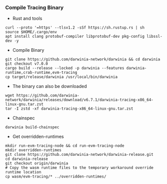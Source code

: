 ### Compile Tracing Binary

- Rust and tools
```
curl --proto '=https' --tlsv1.2 -sSf https://sh.rustup.rs | sh
source $HOME/.cargo/env
apt install clang protobuf-compiler libprotobuf-dev pkg-config libssl-dev -y 
```

- Compile Binary
```
git clone https://github.com/darwinia-network/darwinia && cd darwinia
git checkout v7.0.0
cargo build --release --locked -p darwinia --features darwinia-runtime,crab-runtime,evm-tracing
cp target/release/darwinia /usr/local/bin/darwinia
```

- The binary can also be downloaded 
```
wget https://github.com/darwinia-network/darwinia/releases/download/v6.7.1/darwinia-tracing-x86_64-linux-gnu.tar.zst
tar -I zstd -xf darwinia-tracing-x86_64-linux-gnu.tar.zst
``` 

- Chainspec
```
darwinia build-chainspec
```

- Get overridden-runtimes
```
mkdir run-evm-tracing-node && cd run-evm-tracing-node
mkdir overridden-runtimes 
git clone https://github.com/darwinia-network/darwinia-release.git
cd darwinia-release
git checkout origin/darwinia
# Copy the wasm runtime files to the temporary workaround override runtime location 
cp wasm/evm-tracing/* ../overridden-runtimes/
```
